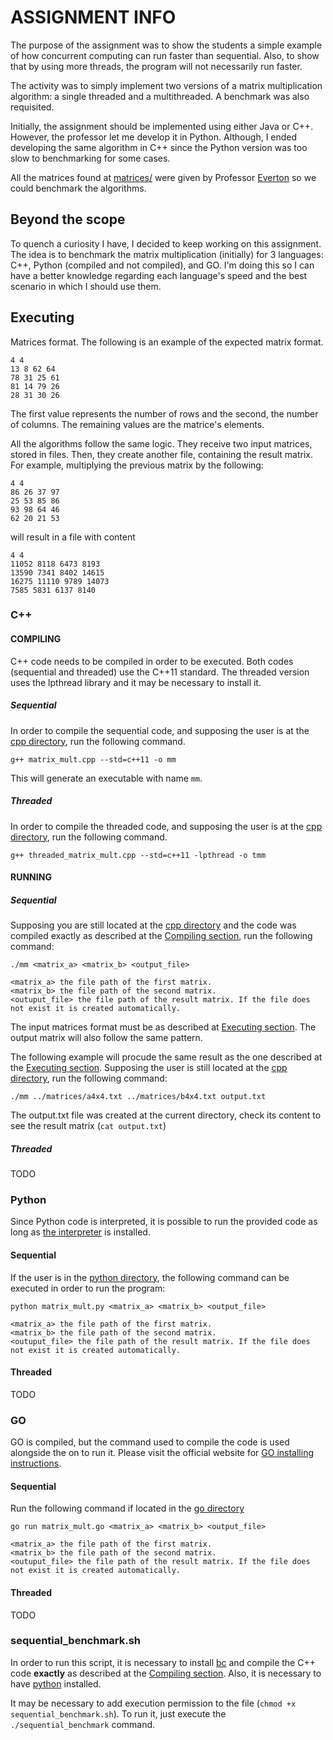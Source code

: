 # ASSIGNMENT INFO

The purpose of the assignment was to show the students a simple example of how concurrent computing can run faster than sequential. Also, to show that by using more threads, the program will not necessarily run faster.

The activity was to simply implement two versions of a matrix multiplication algorithm: a single threaded and a multithreaded. A benchmark was also requisited.

Initially, the assignment should be implemented using either Java or C++. However, the professor let me develop it in Python. Although, I ended developing the same algorithm in C++ since the Python version was too slow to benchmarking for some cases.

All the matrices found at [matrices/](matrices/) were given by Professor [Everton](http://www.dimap.ufrn.br/~everton/?lang=en) so we could benchmark the algorithms.

## Beyond the scope
To quench a curiosity I have, I decided to keep working on this assignment. The idea is to benchmark the matrix multiplication (initially) for 3 languages: C++, Python (compiled and not compiled), and GO. I'm doing this so I can have a better knowledge regarding each language's speed and the best scenario in which I should use them.

## Executing
Matrices format. The following is an example of the expected matrix format.
```
4 4
13 8 62 64 
78 31 25 61 
81 14 79 26 
28 31 30 26 
```
The first value represents the number of rows and the second, the number of columns. The remaining values are the matrice's elements.

All the algorithms follow the same logic. They receive two input matrices, stored in files. Then, they create another file, containing the result matrix. For example, multiplying the previous matrix by the following:

```
4 4
86 26 37 97 
25 53 85 86 
93 98 64 46 
62 20 21 53
```
will result in a file with content
```
4 4
11052 8118 6473 8193
13590 7341 8402 14615
16275 11110 9789 14073
7585 5831 6137 8140 
```

### C++

#### COMPILING
C++ code needs to be compiled in order to be executed. Both codes (sequential and threaded) use the C++11 standard. The threaded version uses the lpthread library and it may be necessary to install it.
##### Sequential
In order to compile the sequential code, and supposing the user is at the [cpp directory](cpp/), run the following command.
```
g++ matrix_mult.cpp --std=c++11 -o mm
```
This will generate an executable with name `mm`.
##### Threaded
In order to compile the threaded code, and supposing the user is at the [cpp directory](cpp/), run the following command.
```
g++ threaded_matrix_mult.cpp --std=c++11 -lpthread -o tmm
```

#### RUNNING

##### Sequential
Supposing you are still located at the [cpp directory](cpp/) and the code was compiled exactly as described at the [Compiling section](#compiling), run the following command:
```
./mm <matrix_a> <matrix_b> <output_file>

<matrix_a> the file path of the first matrix.
<matrix_b> the file path of the second matrix.
<outuput_file> the file path of the result matrix. If the file does not exist it is created automatically.
```
The input matrices format must be as described at [Executing section](#executing). The output matrix will also follow the same pattern.

The following example will procude the same result as the one described at the [Executing section](#executing). Supposing the user is still located at the [cpp directory](cpp/), run the following command:
```
./mm ../matrices/a4x4.txt ../matrices/b4x4.txt output.txt 
```
The output.txt file was created at the current directory, check its content to see the result matrix \(`cat output.txt`\)
##### Threaded
TODO

### Python
Since Python code is interpreted, it is possible to run the provided code as long as [the interpreter](https://www.python.org/downloads/) is installed.

#### Sequential
If the user is in the [python directory](python/), the following command can be executed in order to run the program:
```
python matrix_mult.py <matrix_a> <matrix_b> <output_file>

<matrix_a> the file path of the first matrix.
<matrix_b> the file path of the second matrix.
<outuput_file> the file path of the result matrix. If the file does not exist it is created automatically.
```

#### Threaded
TODO

### GO
GO is compiled, but the command used to compile the code is used alongside the on to run it. Please visit the official website for [GO installing instructions](https://golang.org/doc/install).
#### Sequential
Run the following command if located in the [go directory](go/)
```
go run matrix_mult.go <matrix_a> <matrix_b> <output_file>

<matrix_a> the file path of the first matrix.
<matrix_b> the file path of the second matrix.
<outuput_file> the file path of the result matrix. If the file does not exist it is created automatically.
```
#### Threaded
TODO


### sequential\_benchmark.sh

In order to run this script, it is necessary to install [bc](https://www.gnu.org/software/bc/manual/html_mono/bc.html) and compile the C++ code **exactly** as described at the [Compiling section](#compiling). Also, it is necessary to have [python](https://www.python.org/downloads/) installed.

It may be necessary to add execution permission to the file \(`chmod +x sequential_benchmark.sh`\). To run it, just execute the `./sequential_benchmark` command. 
